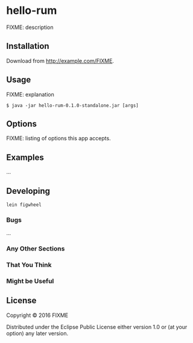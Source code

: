 # hello-rum

FIXME: description

## Installation

Download from http://example.com/FIXME.

## Usage

FIXME: explanation

    $ java -jar hello-rum-0.1.0-standalone.jar [args]

## Options

FIXME: listing of options this app accepts.

## Examples

...

## Developing

    lein figwheel

### Bugs

...

### Any Other Sections
### That You Think
### Might be Useful

## License

Copyright © 2016 FIXME

Distributed under the Eclipse Public License either version 1.0 or (at
your option) any later version.
